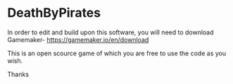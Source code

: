 # DeathByPirates

In order to edit and build upon this software, you will need to download Gamemaker- https://gamemaker.io/en/download

This is an open scource game of which you are free to use the code as you wish.

Thanks

